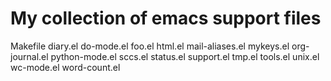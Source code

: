 # My collection of emacs support files

Makefile
diary.el
do-mode.el
foo.el
html.el
mail-aliases.el
mykeys.el
org-journal.el
python-mode.el
sccs.el
status.el
support.el
tmp.el
tools.el
unix.el
wc-mode.el
word-count.el
